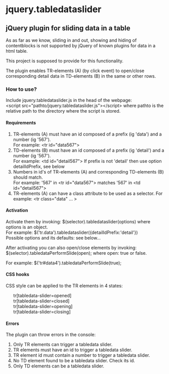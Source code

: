 # jquery.tabledataslider
<h2>jQuery plugin for sliding data in a table</h2>

<p>As as far as we know, sliding in and out, showing and hiding of contentblocks is not supported by jQuery of known plugins for data in a html table.<p>
<p>This project is supposed to provide for this functionality.</p>
<p>The plugin enables  TR-elements (A) (by click event) to open/close corresponding detail data in TD-elements (B) in the same or other rows.</p>
	
<h3>How to use?</h3>
<p>Include jquery.tabledataslider.js in the head of the webpage:<br>
&lt;script src="pathto/jquery.tabledataslider.js"&gt;&lt;/script&gt; where pathto is the relative path to the directory where the script is stored.</p>
<h4>Requirements</h4>
<ol>
<li>TR-elements (A) must have an id composed of a prefix (ig 'data') and a number (ig '567').<br>
	For example: &lt;tr id="data567"&gt;</li>
<li>TD-elements (B) must have an id composed of a prefix (ig 'detail') and a number (ig '567').<br>
	For example: &lt;td id="detail567"&gt; If prefix is not 'detail' then use option detailIdPrefix, see below </li>
<li>Numbers in id's of TR-elements (A) and corresponding TD-elements (B) should match.<br>
	For example: '567' in &lt;tr id="data567"&gt; matches '567' in &lt;td id="detail567"&gt;<br></li>
<li>TR-elements (A) can have a class attribute to be used as a selector. For example: &lt;tr class="data" ... &gt;</li>
</ol>
<h4>Activation</h4>
<p>Activate them by invoking: $(selector).tabledataslider(options) where options is an object.<br>For example: $('tr.data').tabledataslider({detailIdPrefix:'detail'})<br>
Possible options and its defaults: see below...</p>

<p>After activating you can also open/close elements by invoking: $(selector).tabledataPerformSlide(open); where open: true or false.</p>
For example: $('tr#data4').tabledataPerformSlide(true);

<h4>CSS hooks</h4>
<p>CSS style can be applied to the TR elements in 4 states:</p>
<ul style="list-style:none;">
	<li>tr[tabledata-slider=opened]</li>
	<li>tr[tabledata-slider=closed]</li>
	<li>tr[tabledata-slider=opening]</li>
	<li>tr[tabledata-slider=closing]</li>
</ul>
<h4>Errors</h4>
<p>The plugin can throw errors in the console:</p>
<ol>
	<li>Only TR elements can trigger a tabledata slider.</li>
	<li>TR elements must have an id to trigger a tabledata slider.</li>
	<li>TR element id must contain a number to trigger a tabledata slider.</li>
	<li>No TD element found to be a tabledata slider. Check its id.</li>
	<li>Only TD elements can be a tabledata slider.</li>
</ol>

